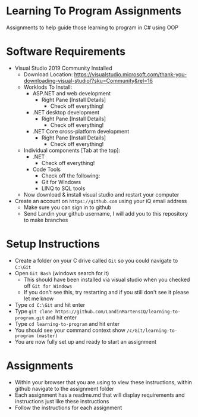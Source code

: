 # Learning To Program Assignments

Assignments to help guide those learning to program in C# using OOP

# Software Requirements

* Visual Studio 2019 Community Installed
  * Download Location: https://visualstudio.microsoft.com/thank-you-downloading-visual-studio/?sku=Community&rel=16
  * Worklods To Install:
    * ASP.NET and web development
      * Right Pane [Install Details]
        * Check off everything!
    * .NET desktop development
      * Right Pane [Install Details]
        * Check off everything!
    * .NET Core cross-platform development
      * Right Pane [Install Details]
        * Check off everything!
  * Individual components [Tab at the top]:
    * .NET
      * Check off everything!
    * Code Tools
      * Check off the following:
      * Git for Windows
      * LINQ to SQL tools
  * Now download & install visual studio and restart your computer
* Create an account on `https://github.com` using your iQ email address
  * Make sure you can sign in to github
  * Send Landin your github username, I will add you to this repository to make branches
      
# Setup Instructions

* Create a folder on your C drive called `Git` so you could navigate to `C:\Git`
* Open `Git Bash` (windows search for it)
  * This should have been installed via visual studio when you checked off `Git for Windows`
  * If you don't see this, try restarting and if you still don't see it please let me know
* Type `cd C:\Git` and hit enter
* Type `git clone https://github.com/LandinMartensIQ/learning-to-program.git` and hit enter
* Type `cd learning-to-program` and hit enter
* You should see your command context show `/c/Git/learning-to-program (master)`
* You are now fully set up and ready to start an assignment

# Assignments

* Within your browser that you are using to view these instructions, within github navigate to the assignment folder
* Each assignment has a readme.md that will display requirements and instructions just like these instructions
* Follow the instructions for each assignment
